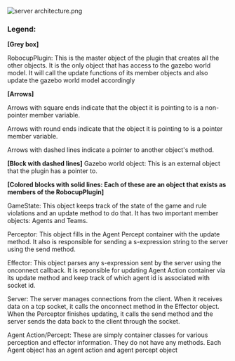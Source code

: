 ![server architecture.png](https://bitbucket.org/repo/A9ekGz/images/3764532903-server%20architecture.png)

### Legend: ###

**[Grey box]** 

RobocupPlugin: This is the master object of the plugin that creates all the other objects. It is the only object that has access to the gazebo world model. It will call the update functions of its member objects and also update the gazebo world model accordingly

**[Arrows]**

Arrows with square ends indicate that the object it is pointing to is a non-pointer member variable.

Arrows with round ends indicate that the object it is pointing to is a pointer member variable.

Arrows with dashed lines indicate a pointer to another object's method.

**[Block with dashed lines]** Gazebo world object: This is an external object that the plugin has a pointer to.

**[Colored blocks with solid lines: Each of these are an object that exists as members of the RobocupPlugin]**

GameState: This object keeps track of the state of the game and rule violations and an update method to do that. It has two important member objects: Agents and Teams. 

Perceptor: This object fills in the Agent Percept container with the update method. It also is responsible for sending a s-expression string to the server using the send method.

Effector: This object parses any s-expression sent by the server using the onconnect callback. It is reponsible for updating Agent Action container via its update method and keep track of which agent id is associated with socket id.

Server: The server manages connections from the client. When it receives data on a tcp socket, it calls the onconnect method in the Effector object. When the Perceptor finishes updating, it calls the send method and the server sends the data back to the client through the socket.

Agent Action/Percept: These are simply container classes for various perception and effector information. They do not have any methods. Each Agent object has an agent action and agent percept object
